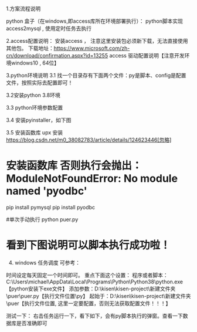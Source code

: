 1.方案流程说明



python 盒子（在windows,即access库所在环境部署执行）： python脚本实现access2mysql , 使用定时任务去执行


2.access配置说明：
安装access ， 注意这里安装包必须新下载，无法直接使用其他包。 下载地址：https://www.microsoft.com/zh-cn/download/confirmation.aspx?id=13255
access 驱动配置说明【注意开发环境windows10 , 64位】




3.python环境说明
3.1 找一个目录存有下面两个文件：py是脚本、config是配置文件，按照实际去配置即可！

3.2安装python 3.8环境

3.3 python环境参数配置


3.4 安装pyinstaller，如下图

3.5 安装函数库
upx 安装 https://blog.csdn.net/m0_38082783/article/details/124623446[忽略]
# 安装函数库 否则执行会抛出：ModuleNotFoundError: No module named 'pyodbc'

pip install pymysql
pip install pyodbc

#单次手动执行
python puer.py
# 看到下图说明可以脚本执行成功啦！

4. windows 任务调度
   可参考：



时间设定每天固定一个时间即可。
重点下面这个设置：
程序或者脚本： C:\Users\michael\AppData\Local\Programs\Python\Python38\python.exe 【python安装下exe文件】
添加参数：D:\kisen\kisen-project\新建文件夹\puer\puer.py【执行文件位置\py】
起始于：D:\kisen\kisen-project\新建文件夹\puer【执行文件位置, 这里一定要配置，否则无法获取配置文件！！！】

测试一下：
右击任务运行一下，看下如下，会有py脚本执行的弹窗。查看一下数据库是否准确即可


